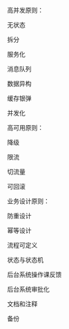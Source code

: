 高并发原则：

无状态

拆分

服务化

消息队列

数据异构

缓存银弹

并发化



高可用原则：

降级

限流

切流量

可回滚



业务设计原则：

防重设计

幂等设计

流程可定义

状态与状态机

后台系统操作课反馈

后台系统审批化

文档和注释

备份



